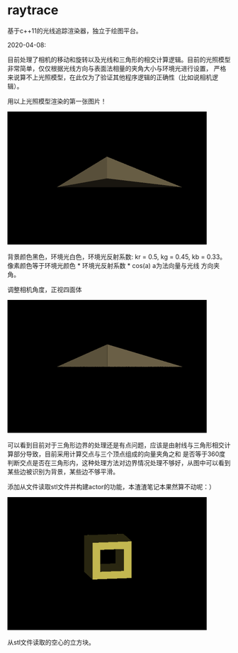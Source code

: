 # raytrace

基于c++11的光线追踪渲染器，独立于绘图平台。

2020-04-08:

目前处理了相机的移动和旋转以及光线和三角形的相交计算逻辑。目前的光照模型非常简单，仅仅根据光线方向与表面法相量的夹角大小与环境光进行设置，
严格来说算不上光照模型，在此仅为了验证其他程序逻辑的正确性（比如说相机逻辑）。

用以上光照模型渲染的第一张图片！

<img src="https://github.com/chloro-pn/raytrace/blob/master/pic/1.png" width="450" height="300">

背景颜色黑色，环境光白色，环境光反射系数: kr = 0.5, kg = 0.45, kb = 0.33。像素颜色等于环境光颜色 * 环境光反射系数 * cos(a) a为法向量与光线
方向夹角。

调整相机角度，正视四面体

<img src="https://github.com/chloro-pn/raytrace/blob/master/pic/2.png" width="450" height="300">

可以看到目前对于三角形边界的处理还是有点问题，应该是由射线与三角形相交计算部分导致，目前采用计算交点与三个顶点组成的向量夹角之和
是否等于360度判断交点是否在三角形内，这种处理方法对边界情况处理不够好，从图中可以看到某些边被识别为背景，某些边不够平滑。

添加从文件读取stl文件并构建actor的功能，本渣渣笔记本果然算不动呢：）

<img src="https://github.com/chloro-pn/raytrace/blob/master/pic/3.png" width="450" height="300">

从stl文件读取的空心的立方块。
